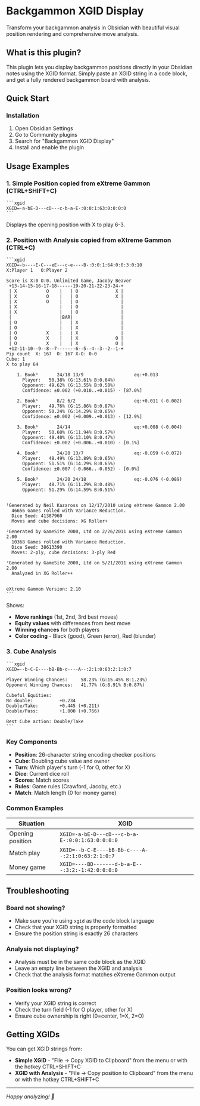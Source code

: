 # Backgammon XGID Display

Transform your backgammon analysis in Obsidian with beautiful visual position rendering and comprehensive move analysis.

## What is this plugin?

This plugin lets you display backgammon positions directly in your Obsidian notes using the XGID format. Simply paste an XGID string in a code block, and get a fully rendered backgammon board with analysis.

## Quick Start

### Installation

1. Open Obsidian Settings
2. Go to Community plugins
3. Search for "Backgammon XGID Display"
4. Install and enable the plugin


## Usage Examples

### 1. Simple Position copied from eXtreme Gammon (CTRL+SHIFT+C)

````
```xgid
XGID=-a-bE-D---cD---c-b-a-E-:0:0:1:63:0:0:0:0
```
````

Displays the opening position with X to play 6-3.

### 2. Position with Analysis copied from eXtreme Gammon (CTRL+C)

````
```xgid
XGID=-b----E-C---eE---c-e----B-:0:0:1:64:0:0:3:0:10
X:Player 1   O:Player 2

Score is X:0 O:0. Unlimited Game, Jacoby Beaver
 +13-14-15-16-17-18------19-20-21-22-23-24-+
 | X           O    |   | O              X |
 | X           O    |   | O              X |
 | X           O    |   | O                |
 | X                |   | O                |
 | X                |   | O                |
 |                  |BAR|                  |
 | O                |   | X                |
 | O                |   | X                |
 | O           X    |   | X                |
 | O           X    |   | X              O |
 | O           X    |   | X              O |
 +12-11-10--9--8--7-------6--5--4--3--2--1-+
Pip count  X: 167  O: 167 X-O: 0-0
Cube: 1
X to play 64

    1. Book¹       24/18 13/9                   eq:+0.013
      Player:   50.38% (G:13.61% B:0.64%)
      Opponent: 49.62% (G:13.55% B:0.58%)
      Confidence: ±0.002 (+0.010..+0.015) - [87.0%]

    2. Book¹       8/2 6/2                      eq:+0.011 (-0.002)
      Player:   49.76% (G:15.86% B:0.87%)
      Opponent: 50.24% (G:14.29% B:0.65%)
      Confidence: ±0.002 (+0.009..+0.013) - [12.9%]

    3. Book¹       24/14                        eq:+0.008 (-0.004)
      Player:   50.60% (G:11.94% B:0.57%)
      Opponent: 49.40% (G:13.10% B:0.47%)
      Confidence: ±0.002 (+0.006..+0.010) - [0.1%]

    4. Book²       24/20 13/7                   eq:-0.059 (-0.072)
      Player:   48.49% (G:13.89% B:0.65%)
      Opponent: 51.51% (G:14.29% B:0.65%)
      Confidence: ±0.007 (-0.066..-0.052) - [0.0%]

    5. Book³       24/20 24/18                  eq:-0.076 (-0.089)
      Player:   48.71% (G:11.29% B:0.48%)
      Opponent: 51.29% (G:14.59% B:0.51%)


¹Generated by Neil Kazaross on 12/17/2010 using eXtreme Gammon 2.00
  46656 Games rolled with Variance Reduction.
  Dice Seed: 41387960
  Moves and cube decisions: XG Roller+

²Generated by GameSite 2000, Ltd on 2/26/2011 using eXtreme Gammon 2.00
  10368 Games rolled with Variance Reduction.
  Dice Seed: 38613390
  Moves: 2-ply, cube decisions: 3-ply Red

³Generated by GameSite 2000, Ltd on 5/21/2011 using eXtreme Gammon 2.00
  Analyzed in XG Roller++


eXtreme Gammon Version: 2.10
```
````

Shows:
- **Move rankings** (1st, 2nd, 3rd best moves)
- **Equity values** with differences from best move
- **Winning chances** for both players
- **Color coding** - Black (good), Green (error), Red (blunder)

### 3. Cube Analysis

````
```xgid
XGID=--b-C-E----bB-Bb-c----A--:2:1:0:63:2:1:0:7

Player Winning Chances:     58.23% (G:15.45% B:1.23%)
Opponent Winning Chances:   41.77% (G:8.91% B:0.87%)

Cubeful Equities:
No double:          +0.234
Double/Take:        +0.445 (+0.211)
Double/Pass:        +1.000 (+0.766)

Best Cube action: Double/Take
```
````

### Key Components

- **Position**: 26-character string encoding checker positions
- **Cube**: Doubling cube value and owner
- **Turn**: Which player's turn (-1 for O, other for X)
- **Dice**: Current dice roll
- **Scores**: Match scores
- **Rules**: Game rules (Crawford, Jacoby, etc.)
- **Match**: Match length (0 for money game)

### Common Examples

| Situation | XGID |
|-----------|------|
| Opening position | `XGID=-a-bE-D---cD---c-b-a-E-:0:0:1:63:0:0:0:0` |
| Match play | `XGID=--b-C-E----bB-Bb-c----A--:2:1:0:63:2:1:0:7` |
| Money game | `XGID=----BD-------d-b-a-E---:3:2:-1:42:0:0:0:0` |

## Troubleshooting

### Board not showing?

- Make sure you're using `xgid` as the code block language
- Check that your XGID string is properly formatted
- Ensure the position string is exactly 26 characters

### Analysis not displaying?

- Analysis must be in the same code block as the XGID
- Leave an empty line between the XGID and analysis
- Check that the analysis format matches eXtreme Gammon output

### Position looks wrong?

- Verify your XGID string is correct
- Check the turn field (-1 for O player, other for X)
- Ensure cube ownership is right (0=center, 1=X, 2=O)

## Getting XGIDs

You can get XGID strings from:

- **Simple XGID** - "File -> Copy XGID to Clipboard" from the menu or with the hotkey CTRL+SHIFT+C
- **XGID with Analysis** - "File -> Copy position to Clipboard" from the menu or with the hotkey CTRL+SHIFT+C


---

*Happy analyzing! 🎲*